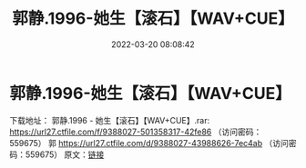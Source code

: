 ﻿---
title: 郭静.1996-她生【滚石】【WAV+CUE】
date: 2022-03-20 08:08:42
categories: WAV车载音乐、镜像
tags: 华语中文
---
# 郭静.1996-她生【滚石】【WAV+CUE】

下载地址：
郭静.1996 - 她生【滚石】【WAV+CUE】.rar: https://url27.ctfile.com/f/9388027-501358317-42fe86
（访问密码：559675）
郭
https://url27.ctfile.com/d/9388027-43988626-7ec4ab
（访问密码：559675）
原文：[链接](https://blog.sina.com.cn/s/blog_1647c7e7601030waf.html)